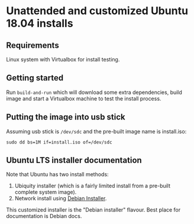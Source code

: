 # Unattended and customized Ubuntu 18.04 installs

## Requirements

Linux system with Virtualbox for install testing.

## Getting started

Run `build-and-run` which will download some extra dependencies, build image and start
a Virtualbox machine to test the install process.

## Putting the image into usb stick

Assuming usb stick is `/dev/sdc` and the pre-built image name is install.iso:

```
sudo dd bs=1M if=install.iso of=/dev/sdc
```

## Ubuntu LTS installer documentation

Note that Ubuntu has two install methods:

1. Ubiquity installer (which is a fairly limited install from a pre-built complete system 
   image).
2. Network install using [Debian Installer][1].

This customized installer is the "Debian installer" flavour. Best place for documentation
is Debian docs.

[1]: https://wiki.debian.org/DebianInstaller/
